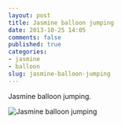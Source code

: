 ```yaml
---
layout: post
title: Jasmine balloon jumping
date: 2013-10-25 14:05
comments: false
published: true
categories:
- jasmine
- balloon
slug: jasmine-balloon-jumping
---
```

Jasmine balloon jumping.

![Jasmine balloon jumping](http://media.eick.us/media/photographs/2013/2013-07-28/jasmine-balloon-2013-07-28-at-13-58-25.jpg)
